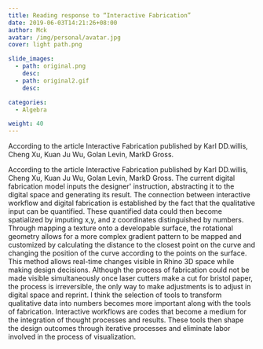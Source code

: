 ```yaml
---
title: Reading response to “Interactive Fabrication”
date: 2019-06-03T14:21:26+08:00
author: Mck
avatar: /img/personal/avatar.jpg
cover: light path.png

slide_images:
  - path: original.png
    desc:
  - path: original2.gif
    desc:

categories:
  - Algebra

weight: 40
---
```




According to the article Interactive Fabrication published by Karl DD.willis, Cheng Xu, Kuan Ju Wu, Golan Levin, MarkD Gross.

<!--more-->


According to the article Interactive Fabrication published by Karl DD.willis, Cheng Xu, Kuan Ju Wu, Golan Levin, MarkD Gross.  The current digital fabrication model inputs the designer' instruction, abstracting it to the digital space and generating its result. The connection between interactive workflow and digital fabrication is established by the fact that the qualitative input can be quantified.  These quantified data could then become spatialized by imputing x,y, and z coordinates distinguished by numbers. Through mapping a texture onto a developable surface, the rotational geometry allows for a more complex gradient pattern to be mapped and customized by calculating the distance to the closest point on the curve and changing the position of the curve according to the points on the surface. This method allows real-time changes visible in Rhino 3D space while making design decisions. Although the process of fabrication could not be made visible simultaneously once laser cutters make a cut for bristol paper, the process is irreversible, the only way to make adjustments is to adjust in digital space and reprint. I think the selection of tools to transform qualitative data into numbers becomes more important along with the tools of fabrication. Interactive workflows are codes that become a medium for the integration of thought processes and results. These tools then shape the design outcomes through iterative processes and eliminate labor involved in the process of visualization.
